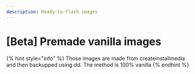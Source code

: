 ```yaml
---
description: Ready-to-flash images
---
```


# \[Beta\] Premade vanilla images

{% hint style="info" %}
Those images are made from createinstallmedia and then backupped using dd. The method is 100% vanilla
{% endhint %}

